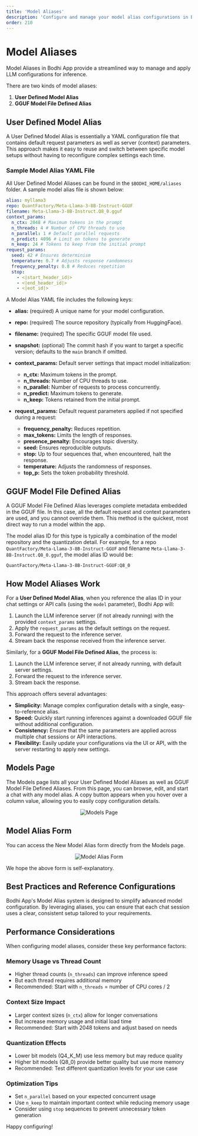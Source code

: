 ```yaml
---
title: 'Model Aliases'
description: 'Configure and manage your model alias configurations in Bodhi'
order: 210
---
```


# Model Aliases

Model Aliases in Bodhi App provide a streamlined way to manage and apply LLM configurations for inference.

There are two kinds of model aliases:

1. **User Defined Model Alias**
2. **GGUF Model File Defined Alias**

## User Defined Model Alias

A User Defined Model Alias is essentially a YAML configuration file that contains default request parameters as well as server (context) parameters. This approach makes it easy to reuse and switch between specific model setups without having to reconfigure complex settings each time.

### Sample Model Alias YAML File

All User Defined Model Aliases can be found in the `$BODHI_HOME/aliases` folder. A sample model alias file is shown below:

```yaml
alias: myllama3
repo: QuantFactory/Meta-Llama-3-8B-Instruct-GGUF
filename: Meta-Llama-3-8B-Instruct.Q8_0.gguf
context_params:
  n_ctx: 2048 # Maximum tokens in the prompt
  n_threads: 4 # Number of CPU threads to use
  n_parallel: 1 # Default parallel requests
  n_predict: 4096 # Limit on tokens to generate
  n_keep: 24 # Tokens to keep from the initial prompt
request_params:
  seed: 42 # Ensures determinism
  temperature: 0.7 # Adjusts response randomness
  frequency_penalty: 0.8 # Reduces repetition
  stop:
    - <|start_header_id|>
    - <|end_header_id|>
    - <|eot_id|>
```

A Model Alias YAML file includes the following keys:

- **alias:** (required) A unique name for your model configuration.
- **repo:** (required) The source repository (typically from HuggingFace).
- **filename:** (required) The specific GGUF model file used.
- **snapshot:** (optional) The commit hash if you want to target a specific version; defaults to the `main` branch if omitted.

- **context_params:** Default server settings that impact model initialization:
  - **n_ctx:** Maximum tokens in the prompt.
  - **n_threads:** Number of CPU threads to use.
  - **n_parallel:** Number of requests to process concurrently.
  - **n_predict:** Maximum tokens to generate.
  - **n_keep:** Tokens retained from the initial prompt.
- **request_params:** Default request parameters applied if not specified during a request:
  - **frequency_penalty:** Reduces repetition.
  - **max_tokens:** Limits the length of responses.
  - **presence_penalty:** Encourages topic diversity.
  - **seed:** Ensures reproducible outputs.
  - **stop:** Up to four sequences that, when encountered, halt the response.
  - **temperature:** Adjusts the randomness of responses.
  - **top_p:** Sets the token probability threshold.

## GGUF Model File Defined Alias

A GGUF Model File Defined Alias leverages complete metadata embedded in the GGUF file. In this case, all the default request and context parameters are used, and you cannot override them. This method is the quickest, most direct way to run a model within the app.

The model alias ID for this type is typically a combination of the model repository and the quantization detail. For example, for a repo `QuantFactory/Meta-Llama-3-8B-Instruct-GGUF` and filename `Meta-Llama-3-8B-Instruct.Q8_0.gguf`, the model alias ID would be:

```
QuantFactory/Meta-Llama-3-8B-Instruct-GGUF:Q8_0
```

## How Model Aliases Work

For a **User Defined Model Alias**, when you reference the alias ID in your chat settings or API calls (using the `model` parameter), Bodhi App will:

1. Launch the LLM inference server (if not already running) with the provided `context_params` settings.
2. Apply the `request_params` as the default settings on the request.
3. Forward the request to the inference server.
4. Stream back the response received from the inference server.

Similarly, for a **GGUF Model File Defined Alias**, the process is:

1. Launch the LLM inference server, if not already running, with default server settings.
2. Forward the request to the inference server.
3. Stream back the response.

This approach offers several advantages:

- **Simplicity:** Manage complex configuration details with a single, easy-to-reference alias.
- **Speed:** Quickly start running inferences against a downloaded GGUF file without additional configuration.
- **Consistency:** Ensure that the same parameters are applied across multiple chat sessions or API interactions.
- **Flexibility:** Easily update your configurations via the UI or API, with the server restarting to apply new settings.

## Models Page

The Models page lists all your User Defined Model Aliases as well as GGUF Model File Defined Aliases. From this page, you can browse, edit, and start a chat with any model alias. A copy button appears when you hover over a column value, allowing you to easily copy configuration details.

<p align="center">
  <img 
    src="/doc-images/models-page.jpeg" 
    alt="Models Page" 
    class="rounded-lg border-2 border-gray-200 dark:border-gray-700 shadow-lg hover:shadow-xl transition-shadow duration-300 max-w-[90%]"
  />
</p>

## Model Alias Form

You can access the New Model Alias form directly from the Models page.

<p align="center">
  <img 
    src="/doc-images/model-alias.jpeg" 
    alt="Model Alias Form" 
    class="rounded-lg border-2 border-gray-200 dark:border-gray-700 shadow-lg hover:shadow-xl transition-shadow duration-300 max-w-[90%]"
  />
</p>

We hope the above form is self-explanatory.

## Best Practices and Reference Configurations

Bodhi App's Model Alias system is designed to simplify advanced model configuration. By leveraging aliases, you can ensure that each chat session uses a clear, consistent setup tailored to your requirements.

## Performance Considerations

When configuring model aliases, consider these key performance factors:

### Memory Usage vs Thread Count

- Higher thread counts (`n_threads`) can improve inference speed
- But each thread requires additional memory
- Recommended: Start with `n_threads` = number of CPU cores / 2

### Context Size Impact

- Larger context sizes (`n_ctx`) allow for longer conversations
- But increase memory usage and initial load time
- Recommended: Start with 2048 tokens and adjust based on needs

### Quantization Effects

- Lower bit models (Q4_K_M) use less memory but may reduce quality
- Higher bit models (Q8_0) provide better quality but use more memory
- Recommended: Test different quantization levels for your use case

### Optimization Tips

- Set `n_parallel` based on your expected concurrent usage
- Use `n_keep` to maintain important context while reducing memory usage
- Consider using `stop` sequences to prevent unnecessary token generation

Happy configuring!
